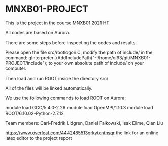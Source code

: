 # MNXB01-PROJECT
This is the project in the course MNXB01 2021 HT

All codes are based on Aurora. 

There are some steps before inspecting the codes and results.

Please open the file src/rootlogon.C, modify the path of include/ in the command:
gInterpreter->AddIncludePath("-I/home/ql93/git/MNXB01-PROJECT/include");
to your own absolute path of include/ on your computer.

Then load and run ROOT inside the directory src/ 

All of the files will be linked automatically.

We use the following commands to load ROOT on Aurora:

module load GCC/5.4.0-2.26
module load OpenMPI/1.10.3
module load ROOT/6.10.02-Python-2.7.12

Team members: Carl-Fredrik Lidgren, Daniel Falkowski, Isak Ellme, Qian Liu 




https://www.overleaf.com/4442485513qrkytxnthsqr
the link for an online latex editor to the project report






